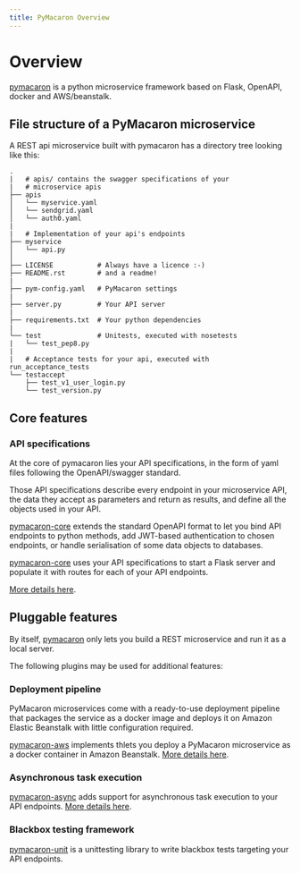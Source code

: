 ```yaml
---
title: PyMacaron Overview
---
```


Overview
========

[pymacaron](https://github.com/pymacaron/pymacaron) is a python microservice
framework based on Flask, OpenAPI, docker and AWS/beanstalk.

## File structure of a PyMacaron microservice

A REST api microservice built with pymacaron has a directory tree
looking like this:

```
.
|   # apis/ contains the swagger specifications of your
|   # microservice apis
├── apis
│   └── myservice.yaml
│   └── sendgrid.yaml
│   └── auth0.yaml
|
|   # Implementation of your api's endpoints
├── myservice
│   └── api.py
│
├── LICENSE           # Always have a licence :-)
├── README.rst        # and a readme!
|
├── pym-config.yaml   # PyMacaron settings
|
├── server.py         # Your API server
|
├── requirements.txt  # Your python dependencies
|
└── test              # Unitests, executed with nosetests
|   └── test_pep8.py
|
|   # Acceptance tests for your api, executed with run_acceptance_tests
└── testaccept
    ├── test_v1_user_login.py
    └── test_version.py

```

## Core features

### API specifications

At the core of pymacaron lies your API specifications, in the form of yaml
files following the OpenAPI/swagger standard.

Those API specifications describe every endpoint in your microservice API, the
data they accept as parameters and return as results, and define all the
objects used in your API.

[pymacaron-core](https://github.com/pymacaron/pymacaron-core) extends the
standard OpenAPI format to let you bind API endpoints to python methods, add
JWT-based authentication to chosen endpoints, or handle serialisation of some
data objects to databases.

[pymacaron-core](https://github.com/pymacaron/pymacaron-core) uses your API
specifications to start a Flask server and populate it with routes for each
of your API endpoints.

[More details here](http://pymacaron.com/api.html).


## Pluggable features

By itself, [pymacaron](https://github.com/pymacaron/pymacaron) only lets you
build a REST microservice and run it as a local server.

The following plugins may be used for additional features:

### Deployment pipeline

PyMacaron microservices come with a ready-to-use deployment pipeline that
packages the service as a docker image and deploys it on Amazon Elastic
Beanstalk with little configuration required.

[pymacaron-aws](https://github.com/pymacaron/pymacaron-aws) implements thlets you deploy a
PyMacaron microservice as a docker container in Amazon Beanstalk. [More details
here](http://pymacaron.com/deploy.html).

### Asynchronous task execution

[pymacaron-async](https://github.com/pymacaron/pymacaron-async) adds support
for asynchronous task execution to your API endpoints. [More details
here](http://pymacaron.com/async.html).

### Blackbox testing framework

[pymacaron-unit](https://github.com/pymacaron/pymacaron-unit) is a unittesting
library to write blackbox tests targeting your API endpoints.